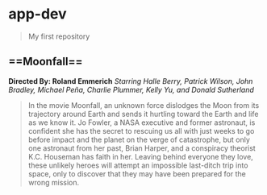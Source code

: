 # app-dev
> My first repository
## ==Moonfall== 
**Directed By: Roland Emmerich**
*Starring Halle Berry, Patrick Wilson, John Bradley, Michael Peña, Charlie Plummer, Kelly Yu, and Donald Sutherland*
> In the movie Moonfall, an unknown force dislodges the Moon from its trajectory around Earth and sends it hurtling toward the Earth and life as we know it. Jo Fowler, a NASA executive and former astronaut, is confident she has the secret to rescuing us all with just weeks to go before impact and the planet on the verge of catastrophe, but only one astronaut from her past, Brian Harper, and a conspiracy theorist K.C. Houseman has faith in her. Leaving behind everyone they love, these unlikely heroes will attempt an impossible last-ditch trip into space, only to discover that they may have been prepared for the wrong mission.
